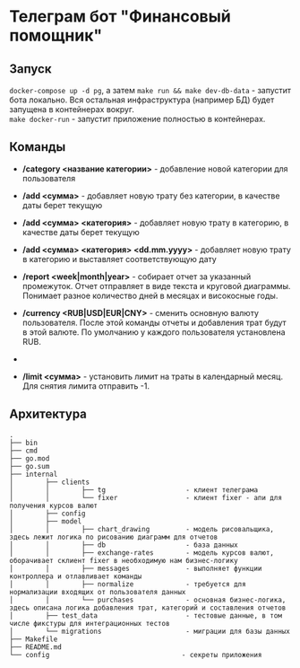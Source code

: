 # Телеграм бот "Финансовый помощник"

## Запуск

`docker-compose up -d pg`, а затем `make run && make dev-db-data` - запустит бота локально. Вся остальная инфраструктура (например БД) будет запущена в контейнерах вокруг.   
`make docker-run` - запустит приложение полностью в контейнерах.

## Команды

- **/category <название категории>** - добавление новой категории для пользователя  

- **/add <сумма>** - добавляет новую трату без категории, в качестве даты берет текущую  

- **/add <сумма> <категория>** - добавляет новую трату в категорию, в качестве даты берет текущую

- **/add <сумма> <категория> <dd.mm.yyyy>** - добавляет новую трату в категорию и выставляет соответствующую дату

- **/report <week|month|year>** - собирает отчет за указанный промежуток. Отчет отправляет в виде текста и круговой диаграммы. Понимает разное количество дней в месяцах и високосные годы.

- **/currency <RUB|USD|EUR|CNY>** - сменить основную валюту пользователя. После этой команды отчеты и добавления трат будут в этой валюте. По умолчанию у каждого пользователя установлена RUB.  
- 
- **/limit <сумма>** - установить лимит на траты в календарный месяц. Для снятия лимита отправить -1.

## Архитектура

```
.
├── bin
├── cmd
├── go.mod
├── go.sum
├── internal
│        ├── clients
│        │        ├── tg                    - клиент телеграма
│        │        └── fixer                 - клиент fixer - апи для получения курсов валют
│        ├── config
│        ├── model
│        │        ├── chart_drawing         - модель рисовальщика, здесь лежит логика по рисованию диаграмм для отчетов
│        │        ├── db                    - база данных
│        │        ├── exchange-rates        - модель курсов валют, оборачивает склиент fixer в необходимую нам бизнес-логику
│        │        ├── messages              - выполняет функции контроллера и отлавливает команды
│        │        ├── normalize             - требуется для нормализации входящих от пользователя данных
│        │        └── purchases             - основная бизнес-логика, здесь описана логика добавления трат, категорий и составления отчетов
│        ├── test_data                      - тестовые данные, в том числе фикстуры для интеграционных тестов
│        └── migrations                     - миграции для базы данных
├── Makefile
├── README.md
└── config                                 - секреты приложения
```